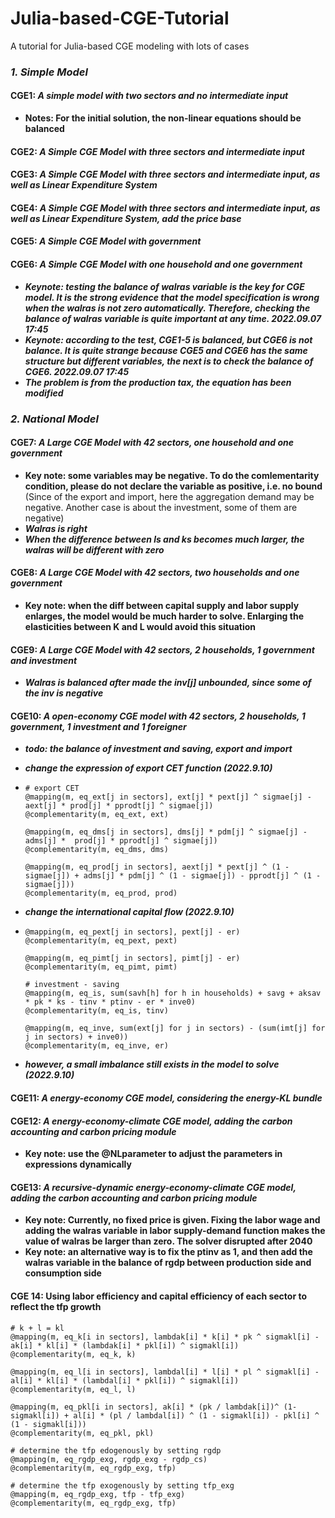 # Julia-based-CGE-Tutorial
A tutorial for Julia-based CGE modeling with lots of cases

### *1. Simple Model*

#### CGE1: *A simple model with two sectors and no intermediate input*

* **Notes: For the initial solution, the non-linear equations should be balanced**

#### CGE2: *A Simple CGE Model with three sectors and intermediate input*

#### CGE3: *A Simple CGE Model with three sectors and intermediate input, as well as Linear Expenditure System*

#### CGE4: *A Simple CGE Model with three sectors and intermediate input, as well as Linear Expenditure System, add the price base*

#### CGE5: *A Simple CGE Model with government*

#### CGE6: *A Simple CGE Model with one household and one government*

* ***Keynote: testing the balance of walras variable is the key for CGE model. It is the strong evidence that the model specification is wrong when the walras is not zero automatically. Therefore, checking the balance of walras variable is quite important at any time. 2022.09.07 17:45*** 
* ***Keynote: according to the test, CGE1-5 is balanced, but CGE6 is not balance. It is quite strange because CGE5 and CGE6 has the same structure but different variables, the next is to check the balance of CGE6. 2022.09.07 17:45***
* ***The problem is from the production tax, the equation has been modified***

### *2. National Model*

#### CGE7: *A Large CGE Model with 42 sectors, one household and one government*

* **Key note: some variables may be negative. To do the comlementarity condition, please do not declare the variable as positive, i.e. no bound** (Since of the export and import, here the aggregation demand may be negative. Another case is about the investment, some of them are negative)
* ***Walras is right***
* ***When the difference between ls and ks becomes much larger, the walras will be different with zero***

#### CGE8: *A Large CGE Model with 42 sectors, two households and one government*

* **Key note: when the diff between capital supply and labor supply enlarges, the model would be much harder to solve. Enlarging the elasticities between K and L would avoid this situation**

#### CGE9:  *A Large CGE Model with 42 sectors, 2 households, 1 government and investment*

* ***Walras is balanced after made the inv[j] unbounded, since some of the inv is negative***

#### CGE10: *A open-economy CGE model with 42 sectors, 2 households, 1 government, 1 investment and 1 foreigner*

* ***todo: the balance of investment and saving, export and import***

* ***change the expression of export CET function  (2022.9.10)***

* ```
  # export CET
  @mapping(m, eq_ext[j in sectors], ext[j] * pext[j] ^ sigmae[j] -  aext[j] * prod[j] * pprodt[j] ^ sigmae[j])
  @complementarity(m, eq_ext, ext)
  
  @mapping(m, eq_dms[j in sectors], dms[j] * pdm[j] ^ sigmae[j] - adms[j] *  prod[j] * pprodt[j] ^ sigmae[j])
  @complementarity(m, eq_dms, dms)
  
  @mapping(m, eq_prod[j in sectors], aext[j] * pext[j] ^ (1 - sigmae[j]) + adms[j] * pdm[j] ^ (1 - sigmae[j]) - pprodt[j] ^ (1 - sigmae[j]))
  @complementarity(m, eq_prod, prod)
  ```

* ***change the international capital flow  (2022.9.10)***

* ```
  @mapping(m, eq_pext[j in sectors], pext[j] - er)
  @complementarity(m, eq_pext, pext)
  
  @mapping(m, eq_pimt[j in sectors], pimt[j] - er)
  @complementarity(m, eq_pimt, pimt)
  
  # investment - saving
  @mapping(m, eq_is, sum(savh[h] for h in households) + savg + aksav * pk * ks - tinv * ptinv - er * inve0)
  @complementarity(m, eq_is, tinv)
  
  @mapping(m, eq_inve, sum(ext[j] for j in sectors) - (sum(imt[j] for j in sectors) + inve0))
  @complementarity(m, eq_inve, er)
  ```

* ***however, a small imbalance still exists in the model to solve (2022.9.10)***

#### CGE11: *A energy-economy CGE model, considering the energy-KL bundle*

#### CGE12: *A energy-economy-climate CGE model, adding the carbon accounting and carbon pricing module*

* **Key note: use the @NLparameter to adjust the parameters in expressions dynamically**

#### CGE13: *A recursive-dynamic energy-economy-climate CGE model, adding the carbon accounting and carbon pricing module*

* **Key note: Currently, no fixed price is given. Fixing the labor wage and adding the walras variable in labor supply-demand function makes the value of walras be larger than zero. The solver disrupted after 2040**
* **Key note: an alternative way is to fix the ptinv as 1, and then add the walras variable in the balance of rgdp between production side and consumption side**

#### CGE 14: Using labor efficiency and capital efficiency of each sector to reflect the tfp growth

```
# k + l = kl
@mapping(m, eq_k[i in sectors], lambdak[i] * k[i] * pk ^ sigmakl[i] - ak[i] * kl[i] * (lambdak[i] * pkl[i]) ^ sigmakl[i])
@complementarity(m, eq_k, k)

@mapping(m, eq_l[i in sectors], lambdal[i] * l[i] * pl ^ sigmakl[i] - al[i] * kl[i] * (lambdal[i] * pkl[i]) ^ sigmakl[i])
@complementarity(m, eq_l, l)

@mapping(m, eq_pkl[i in sectors], ak[i] * (pk / lambdak[i])^ (1- sigmakl[i]) + al[i] * (pl / lambdal[i]) ^ (1 - sigmakl[i]) - pkl[i] ^ (1 - sigmakl[i]))
@complementarity(m, eq_pkl, pkl)

# determine the tfp edogenously by setting rgdp
@mapping(m, eq_rgdp_exg, rgdp_exg - rgdp_cs)
@complementarity(m, eq_rgdp_exg, tfp)

# determine the tfp exogenously by setting tfp_exg
@mapping(m, eq_rgdp_exg, tfp - tfp_exg)
@complementarity(m, eq_rgdp_exg, tfp)
```
